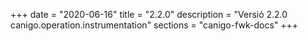 +++
date        = "2020-06-16"
title       = "2.2.0"
description = "Versió 2.2.0 canigo.operation.instrumentation"
sections    = "canigo-fwk-docs"
+++